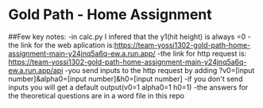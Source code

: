 <h1>Gold Path - Home Assignment</h1>

##Few key notes:
-in calc.py I infered that the y1(hit height) is always =0
-the link for the web aplication is:https://team-yossi1302-gold-path-home-assignment-main-y24jnq5a6q-ew.a.run.app/
-the link for http request is: https://team-yossi1302-gold-path-home-assignment-main-y24jnq5a6q-ew.a.run.app/api
-you send inputs to the http request by adding ?v0=[input number]&alpha0=[input number]&h0=[input number]
-if you don't send inputs you will get a default output(v0=1 alpha0=1 h0=1)
-the answers for the theoretical questions are in a word file in this repo
